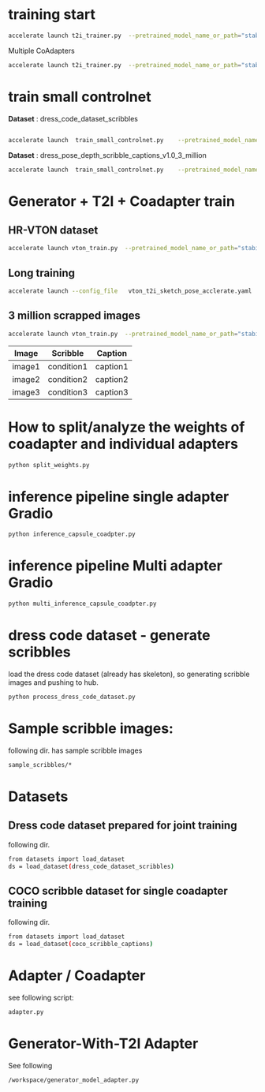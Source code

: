 
# training start


```bash
accelerate launch t2i_trainer.py  --pretrained_model_name_or_path="stabilityai/stable-diffusion-xl-base-1.0"  --output_dir="ckpts" --dataset_name="SaffalPoosh/scribble_controlnet_dataset" --resolution=1024  --learning_rate=1e-5 --train_batch_size=2  --gradient_accumulation_steps=4 --num_train_epochs=5 --checkpointing_steps=500 --checkpoints_total_limit=10   --image_column='image'  --conditioning_image_column="scribble"  --caption_column="caption"

```



Multiple CoAdapters
```bash
accelerate launch t2i_trainer.py  --pretrained_model_name_or_path="stabilityai/stable-diffusion-xl-base-1.0"  --output_dir="ckpts_joint_sketch_pose" --dataset_name="dress_code_dataset_scribbles" --resolution=1024  --learning_rate=1e-5 --train_batch_size=2  --gradient_accumulation_steps=4 --num_train_epochs=5 --checkpointing_steps=500 --checkpoints_total_limit=10   --image_column='images'  --conditioning_image_column="scribble" --conditioning_image_column2="skeletons"  --caption_column="captions"


```


# train small controlnet
 **Dataset** : dress_code_dataset_scribbles
```bash

accelerate launch  train_small_controlnet.py    --pretrained_model_name_or_path="stabilityai/stable-diffusion-xl-base-1.0"    --output_dir=small_controlnet   --dataset_name="dress_code_dataset_scribbles" --resolution=1024  --learning_rate=1e-5 --train_batch_size=2   --num_train_epochs=4 --checkpointing_steps=500 --checkpoints_total_limit=10   --image_column='images'  --conditioning_image_column="scribble" --caption_column="captions"  --gradient_accumulation_steps=4


```


 **Dataset** : dress_pose_depth_scribble_captions_v1.0_3_million
```bash
accelerate launch  train_small_controlnet.py    --pretrained_model_name_or_path="stabilityai/stable-diffusion-xl-base-1.0"    --output_dir=small_controlnet_scrapped_data   --dataset_name="dress_pose_depth_scribble_captions_v1.0_3_million" --resolution=1024  --learning_rate=1e-5 --train_batch_size=4   --num_train_epochs=4 --checkpointing_steps=500 --checkpoints_total_limit=10   --image_column='image_path'  --conditioning_image_column="scribble_path" --caption_column="caption"


```




# Generator + T2I + Coadapter train

## **HR-VTON dataset**


```bash
accelerate launch vton_train.py  --pretrained_model_name_or_path="stabilityai/stable-diffusion-xl-base-1.0"  --output_dir="ckpts_vton_gen_t2i_sketch_pose" --dataset_name="HR_VITON" --resolution=1024  --learning_rate=1e-5 --train_batch_size=2  --gradient_accumulation_steps=4 --num_train_epochs=10 --checkpointing_steps=500 --checkpoints_total_limit=10   --image_column='image'  --conditioning_image_column="cloth" --conditioning_image_column2="openpose_img"  --caption_column="caption"
```



## Long training

```bash
accelerate launch --config_file   vton_t2i_sketch_pose_acclerate.yaml  vton_train.py  --pretrained_model_name_or_path="stabilityai/stable-diffusion-xl-base-1.0"  --output_dir="ckpts_vton_gen_t2i_sketch_pose_10_epochs" --dataset_name="HR_VITON" --resolution=1024  --learning_rate=1e-5 --train_batch_size=4  --gradient_accumulation_steps=4 --num_train_epochs=10 --checkpointing_steps=500 --checkpoints_total_limit=10   --image_column='image'  --conditioning_image_column="cloth" --conditioning_image_column2="openpose_img"  --caption_column="caption"   --report_to  wandb  
```




## **3 million scrapped images**

```bash
accelerate launch vton_train.py  --pretrained_model_name_or_path="stabilityai/stable-diffusion-xl-base-1.0"  --output_dir="ckpts_vton_gen_t2i_sketch_pose_3_million" --dataset_name="dress_pose_depth_scribble_captions_v1.0_3_million" --resolution=1024  --learning_rate=1e-5 --train_batch_size=2  --gradient_accumulation_steps=4 --num_train_epochs=20 --checkpointing_steps=500 --checkpoints_total_limit=10   --image_column='image_path'  --conditioning_image_column="scribble_path" --conditioning_image_column2="pose_path"  --caption_column="caption"
```



| Image | Scribble | Caption |
|-------|----------|---------|
| image1      | condition1         |  caption1       |
| image2      | condition2         |  caption2       |
| image3      | condition3         |  caption3       |



# How to split/analyze the weights of coadapter and individual adapters


```bash 
python split_weights.py
```


# inference pipeline single adapter Gradio

```bash
python inference_capsule_coadpter.py
```

# inference pipeline Multi adapter Gradio

```bash
python multi_inference_capsule_coadpter.py
```



# dress code dataset - generate scribbles
load the dress code dataset (already has skeleton), so generating scribble images and pushing to hub.

```bash
python process_dress_code_dataset.py
```



# Sample scribble images:

following dir. has sample scribble images
```bash
sample_scribbles/*
```


# Datasets 

## Dress code dataset prepared for joint training

following dir.

```bash
from datasets import load_dataset
ds = load_dataset(dress_code_dataset_scribbles)
```
## COCO scribble dataset for single coadapter training
following dir.

```bash
from datasets import load_dataset
ds = load_dataset(coco_scribble_captions)
```

# Adapter / Coadapter

see following script:
```bash
adapter.py
```


# Generator-With-T2I Adapter

See following

```
/workspace/generator_model_adapter.py

```

<!-- 
# T2I-Adapters & Training code for SDXL in Diffusers

This is the initial code to make T2I-Adapters work in SDXL with Diffusers. The UNet has changed in SDXL making changes necessary to the diffusers library to make T2IAdapters work. I intend to upstream the code to diffusers once I get it more settled. A training script is also included.

## Sample Input and Output

Here is a sample input mask:

![Input Mask](demo_mask.png)

And here is the corresponding output:

![Sample Output](demo.png)

An iPython notebook is included to show how to use the the pipeline. Please note that the segmentation adapter is a 1 channel adapter, so the input mask should be a single channel mask if you are going to use it. You can train an adapter to use any given number of channels. -->